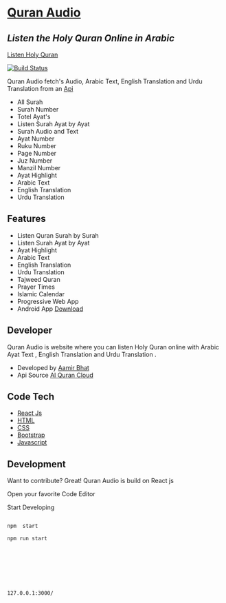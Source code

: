 # [Quran Audio](https://quran-audio-delta.vercel.app/)
## _Listen the Holy Quran Online in Arabic_
 [Listen Holy Quran ](https://quran-audio-delta.vercel.app/)
 
[![Build Status](https://travis-ci.org/joemccann/dillinger.svg?branch=master)](https://travis-ci.org/joemccann/dillinger)

Quran Audio fetch's Audio, Arabic Text, English Translation and Urdu Translation  from an [Api ](https://alquran.cloud/api)

- All  Surah 
- Surah Number
- Totel Ayat's 
- Listen Surah Ayat by Ayat
- Surah Audio and Text
- Ayat Number
- Ruku Number
- Page Number
- Juz Number
- Manzil Number
- Ayat Highlight
- Arabic Text
- English Translation
- Urdu Translation

## Features

- Listen Quran Surah by Surah
- Listen  Surah Ayat by Ayat
- Ayat Highlight
- Arabic Text
- English Translation
- Urdu Translation
- Tajweed Quran
- Prayer Times
- Islamic Calendar
-  Progressive Web App
-  Android App [Download](https://drive.google.com/file/d/1ZY90lRjkOuW2nl_MLd8dBVj3JL6IgsP1/view?usp=sharing)
## Developer
Quran Audio is website where you can listen Holy Quran online with  Arabic Ayat Text , English Translation and Urdu Translation .
- Developed by  [Aamir Bhat](https://github.com/aamirbhat382/)
- Api Source [Al Quran Cloud](https://alquran.cloud/)
## Code Tech

- [React Js](https://reactjs.org/)
- [HTML](https://g.co/kgs/oB6GLx) 
- [CSS](https://g.co/kgs/dacDed)
- [Bootstrap](https://getbootstrap.com/)
- [Javascript](https://g.co/kgs/a8Wdwu)

## Development

Want to contribute? Great!
Quran Audio is build on  React js


Open your favorite Code Editor

Start Developing

```sh

npm  start

npm run start









```
```sh
127.0.0.1:3000/
```









